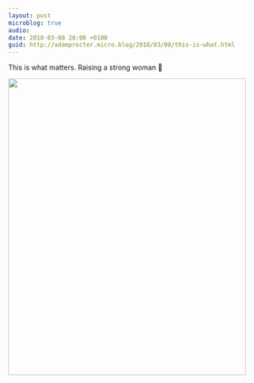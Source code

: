 ```yaml
---
layout: post
microblog: true
audio: 
date: 2018-03-08 20:00 +0100
guid: http://adamprocter.micro.blog/2018/03/08/this-is-what.html
---
```

This is what matters. Raising a strong woman 💪

<img src="http://discursive.adamprocter.co.uk/uploads/2018/cca7859d06.jpg" width="480" height="600" />
